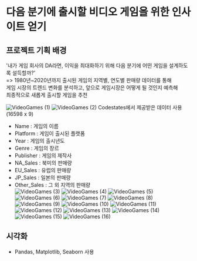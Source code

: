 # 다음 분기에 출시할 비디오 게임을 위한 인사이트 얻기

## 프로젝트 기획 배경
'내가 게임 회사의 DA라면, 이익을 최대화하기 위해 다음 분기에 어떤 게임을 설계하도록 설득할까?'  
  => 1980년~2020년까지 출시된 게임의 지역별, 연도별 판매량 데이터를 통해  
  게임 시장의 트렌드 변화를 분석하고, 앞으로 게임시장은 어떻게 될 것인지 예측해  
  최종적으로 새롭게 출시할 게임을 추천

![VideoGames (1)](https://user-images.githubusercontent.com/88722429/175808352-d0ec6993-ce9c-42db-8a38-908e4d054c20.png)
![VideoGames (2)](https://user-images.githubusercontent.com/88722429/175808353-87069ff1-1451-4b76-b337-c7333429eb4a.png)
Codestates에서 제공받은 데이터 사용(16598 x 9)
  + Name : 게임의 이름
  + Platform : 게임이 출시된 플랫폼
  + Year : 게임의 출시년도
  + Genre : 게임의 장르
  + Publisher : 게임의 제작사
  + NA_Sales : 북미의 판매량
  + EU_Sales : 유럽의 판매량
  + JP_Sales : 일본의 판매량
  + Other_Sales : 그 외 지역의 판매량  
![VideoGames (3)](https://user-images.githubusercontent.com/88722429/175808354-0a9f690d-0cae-4dd7-8330-043814c13d3a.png)
![VideoGames (4)](https://user-images.githubusercontent.com/88722429/175808355-22e23c50-a982-4cb2-980b-5ea8043637e9.png)
![VideoGames (5)](https://user-images.githubusercontent.com/88722429/175808356-2c0c3f0b-0a84-4d89-ab59-e7d0ba0f41ca.png)
![VideoGames (6)](https://user-images.githubusercontent.com/88722429/175808357-953fb06c-aca2-4ad5-86e1-394d98d6d0f6.png)
![VideoGames (7)](https://user-images.githubusercontent.com/88722429/175808398-a1daa3fc-cf29-4f5f-8c86-1911e888f4a1.png)
![VideoGames (8)](https://user-images.githubusercontent.com/88722429/175808400-860c2bd7-7ef6-4d66-ba09-5cbbaa624ad7.png)
![VideoGames (9)](https://user-images.githubusercontent.com/88722429/175808401-adc194a3-4740-44c1-ac94-b8e95ea73526.png)
![VideoGames (10)](https://user-images.githubusercontent.com/88722429/175808402-4b01d996-3610-4496-84dd-e40a32235579.png)
![VideoGames (11)](https://user-images.githubusercontent.com/88722429/175808403-328119f7-a7f1-4254-aecf-50f7601f3804.png)
![VideoGames (12)](https://user-images.githubusercontent.com/88722429/175808404-32f571bc-0bc5-4726-b82c-72f8a6c4fd49.png)
![VideoGames (13)](https://user-images.githubusercontent.com/88722429/175808406-2ed432d1-bdd7-4233-a562-8cef8cd0ec22.png)
![VideoGames (14)](https://user-images.githubusercontent.com/88722429/175808407-6365c5e8-3d22-4e56-8aa3-fe5cf5c0b5b4.png)
![VideoGames (15)](https://user-images.githubusercontent.com/88722429/175808408-a2811255-63dc-4f13-8047-a32a6144a820.png)
![VideoGames (16)](https://user-images.githubusercontent.com/88722429/175808409-6e3821fd-3f91-48e9-844f-b1665093af55.png)


## 시각화
+ Pandas, Matplotlib, Seaborn 사용
